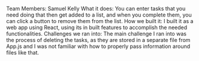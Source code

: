 Team Members:
Samuel Kelly
What it does:
You can enter tasks that you need doing that then get added to a list, and when you complete them, you can click a button to remove them from the list.
How we built it:
I built it as a web app using React, using its in built features to accomplish the needed functionalities.
Challenges we ran into:
The main challenge I ran into was the process of deleting the tasks, as they are stored in a separate file from App.js and I was not familiar with how to properly pass information around files like that.
